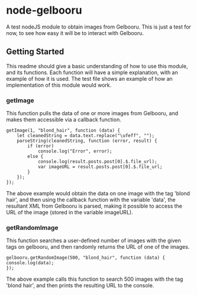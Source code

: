 # node-gelbooru
A test nodeJS module to obtain images from Gelbooru. This is just a test for now, to see how easy it will be to interact with Gelbooru.

## Getting Started
This readme should give a basic understanding of how to use this module, and its functions. Each function will have a simple explanation, with an example of how it is used. The test file shows an example of how an implementation of this module would work.

### getImage
This function pulls the data of one or more images from Gelbooru, and makes them accessible via a callback function.
```
getImage(1, "blond_hair", function (data) {
    let cleanedString = data.text.replace("\ufeff", "");
    parseString(cleanedString, function (error, result) {
        if (error)
            console.log("Error", error);
        else {
            console.log(result.posts.post[0].$.file_url);
            var imageURL = result.posts.post[0].$.file_url;
        }
    });
});
```
The above example would obtain the data on one image with the tag 'blond hair', and then using the callback function with the variable 'data', the resultant XML from Gelbooru is parsed, making it possible to access the URL of the image (stored in the variable imageURL).

### getRandomImage
This function searches a user-defined number of images with the given tags on gelbooru, and then randomly returns the URL of one of the images.
```
gelbooru.getRandomImage(500, "blond_hair", function (data) {    
console.log(data);
});
```
The above example calls this function to search 500 images with the tag 'blond hair', and then prints the resulting URL to the console.

